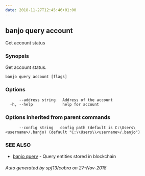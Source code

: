 ```yaml
---
date: 2018-11-27T12:45:46+01:00
---
```

## banjo query account

Get account status

### Synopsis

Get account status.

```
banjo query account [flags]
```

### Options

```
      --address string   Address of the account
  -h, --help             help for account
```

### Options inherited from parent commands

```
      --config string   config path (default is C:\Users\<username>/.banjo) (default "C:\\Users\\<username>/.banjo")
```

### SEE ALSO

* [banjo query](banjo_query.md)	 - Query entities stored in blockchain

###### Auto generated by spf13/cobra on 27-Nov-2018

